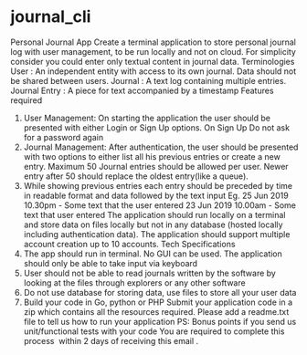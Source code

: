 # journal_cli

Personal Journal App
Create a terminal application to store personal journal log with user management, to be run locally
and not on cloud. For simplicity consider you could enter only textual content in journal data.
Terminologies
User​ : An independent entity with access to its own journal. Data should not be shared between
users.
Journal​ : A text log containing multiple entries.
Journal Entry​ : A piece for text accompanied by a timestamp
Features required
1. User Management:​ On starting the application the user should be presented with either
Login or Sign Up options. On Sign Up Do not ask for a password again
2. Journal Management:​ After authentication, the user should be presented with two
options to either list all his previous entries or create a new entry. Maximum 50 Journal
entries should be allowed per user. Newer entry after 50 should replace the oldest
entry(like a queue).
3. While showing previous entries each entry should be preceded by time in readable
format and data followed by the text input
Eg.
25 Jun 2019 10.30pm - Some text that the user entered
23 Jun 2019 10.00am - Some text that user entered
The application should run locally on a terminal and store data on files locally but not in any
database (hosted locally including authentication data). The application should support multiple
account creation up to 10 accounts.
Tech Specifications
1. The app should run in terminal. No GUI can be used. The application should only be
able to take input via keyboard
2. User should not be able to read journals written by the software by looking at the files
through explorers or any other software
3. Do not use database for storing data, use files to store all your user data
4. Build your code in Go, python or PHP
Submit your application code in a zip which contains all the resources required. Please add a
readme.txt file to tell us how to run your application
PS: Bonus points if you send us unit/functional tests with your code
You are required to complete this process ​ within 2 days of receiving this email​ .
